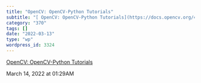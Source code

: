 ```yaml
---
title: "OpenCV: OpenCV-Python Tutorials"
subtitle: "[ OpenCV: OpenCV-Python Tutorials](https://docs.opencv.org/4.x/d6/d00/tutorial_py_root.html)"
category: "370"
tags: []
date: "2022-03-13"
type: "wp"
wordpress_id: 3324
---
```

[ OpenCV: OpenCV-Python Tutorials](https://docs.opencv.org/4.x/d6/d00/tutorial_py_root.html)
 
March 14, 2022 at 01:29AM